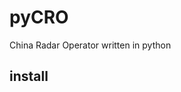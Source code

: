 <!--
 * @Description: Readme for pyCRO
 * @Author: Hejun Xie
 * @Date: 2020-04-06 20:52:07
 * @LastEditors: Hejun Xie
 * @LastEditTime: 2020-04-06 20:55:12
 -->
# pyCRO
China Radar Operator written in python

## install
